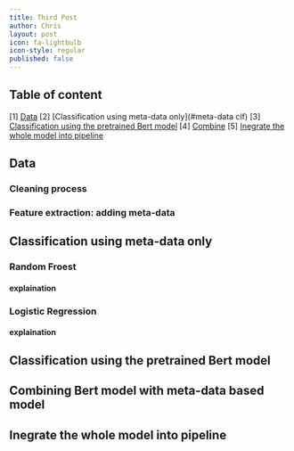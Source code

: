 ```yaml
---
title: Third Post
author: Chris
layout: post
icon: fa-lightbulb
icon-style: regular
published: false
---
```




## Table of content
[1] [Data](#Data)
[2] [Classification using meta-data only](#meta-data clf)
[3] [Classification using the pretrained Bert model](#Bert)
[4] [Combine](#Combine)
[5] [Inegrate the whole model into pipeline](#Pipeline)


## Data <a name='Data'></a>

### Cleaning process

### Feature extraction: adding meta-data

## Classification using meta-data only <a name='meta-data clf'></a>

### Random Froest

#### explaination

### Logistic Regression

#### explaination

## Classification using the pretrained Bert model  <a name='Bert'></a>

## Combining Bert model with meta-data based model <a name='Combine'></a>

## Inegrate the whole model into pipeline <a name='Pipeline'></a>
